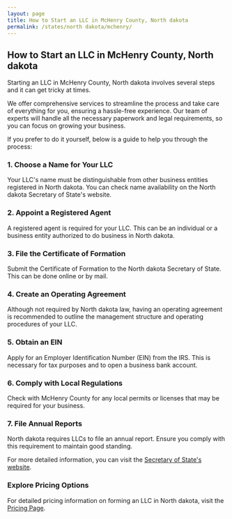 ```yaml
---
layout: page
title: How to Start an LLC in McHenry County, North dakota
permalink: /states/north dakota/mchenry/
---
```


<h2>How to Start an LLC in McHenry County, North dakota</h2>

<p>Starting an LLC in McHenry County, North dakota involves several steps and it can get tricky at times.</p>

<p>We offer comprehensive services to streamline the process and take care of everything for you, ensuring a hassle-free experience. Our team of experts will handle all the necessary paperwork and legal requirements, so you can focus on growing your business.</p>

<p>If you prefer to do it yourself, below is a guide to help you through the process:</p>

<h3>1. Choose a Name for Your LLC</h3>
<p>Your LLC's name must be distinguishable from other business entities registered in North dakota. You can check name availability on the North dakota Secretary of State's website.</p>

<h3>2. Appoint a Registered Agent</h3>
<p>A registered agent is required for your LLC. This can be an individual or a business entity authorized to do business in North dakota.</p>

<h3>3. File the Certificate of Formation</h3>
<p>Submit the Certificate of Formation to the North dakota Secretary of State. This can be done online or by mail.</p>

<h3>4. Create an Operating Agreement</h3>
<p>Although not required by North dakota law, having an operating agreement is recommended to outline the management structure and operating procedures of your LLC.</p>

<h3>5. Obtain an EIN</h3>
<p>Apply for an Employer Identification Number (EIN) from the IRS. This is necessary for tax purposes and to open a business bank account.</p>

<h3>6. Comply with Local Regulations</h3>
<p>Check with McHenry County for any local permits or licenses that may be required for your business.</p>

<h3>7. File Annual Reports</h3>
<p>North dakota requires LLCs to file an annual report. Ensure you comply with this requirement to maintain good standing.</p>

<p>For more detailed information, you can visit the <a href="https://www.sos.north dakota.gov/">Secretary of State's website</a>.</p>

<h3>Explore Pricing Options</h3>
<p>For detailed pricing information on forming an LLC in North dakota, visit the <a href="{ '/new-pricing/' | relative_url }">Pricing Page</a>.</p>
